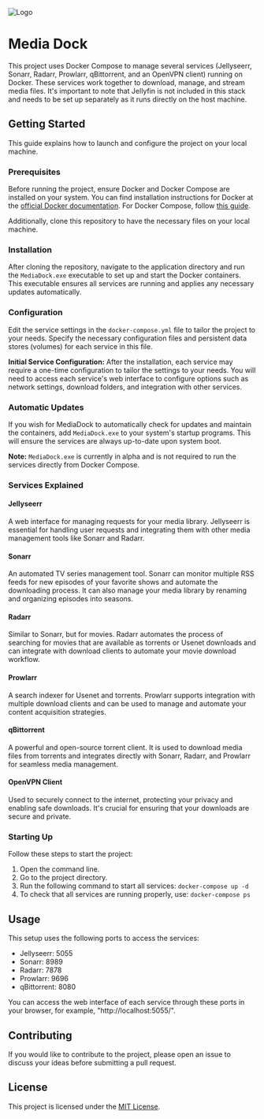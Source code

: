 ![Logo](https://raw.githubusercontent.com/gkhntpbs/MediaDock/main/app/MediaDock.ico)
# Media Dock

This project uses Docker Compose to manage several services (Jellyseerr, Sonarr, Radarr, Prowlarr, qBittorrent, and an OpenVPN client) running on Docker. These services work together to download, manage, and stream media files. It's important to note that Jellyfin is not included in this stack and needs to be set up separately as it runs directly on the host machine.

## Getting Started

This guide explains how to launch and configure the project on your local machine.

### Prerequisites

Before running the project, ensure Docker and Docker Compose are installed on your system. You can find installation instructions for Docker at the [official Docker documentation](https://docs.docker.com/get-docker/). For Docker Compose, follow [this guide](https://docs.docker.com/compose/install/).

Additionally, clone this repository to have the necessary files on your local machine.

### Installation

After cloning the repository, navigate to the application directory and run the `MediaDock.exe` executable to set up and start the Docker containers. This executable ensures all services are running and applies any necessary updates automatically.

### Configuration

Edit the service settings in the `docker-compose.yml` file to tailor the project to your needs. Specify the necessary configuration files and persistent data stores (volumes) for each service in this file.

**Initial Service Configuration:**
After the installation, each service may require a one-time configuration to tailor the settings to your needs. You will need to access each service's web interface to configure options such as network settings, download folders, and integration with other services.

### Automatic Updates

If you wish for MediaDock to automatically check for updates and maintain the containers, add `MediaDock.exe` to your system's startup programs. This will ensure the services are always up-to-date upon system boot.

**Note:** `MediaDock.exe` is currently in alpha and is not required to run the services directly from Docker Compose.

### Services Explained

#### Jellyseerr
A web interface for managing requests for your media library. Jellyseerr is essential for handling user requests and integrating them with other media management tools like Sonarr and Radarr.

#### Sonarr
An automated TV series management tool. Sonarr can monitor multiple RSS feeds for new episodes of your favorite shows and automate the downloading process. It can also manage your media library by renaming and organizing episodes into seasons.

#### Radarr
Similar to Sonarr, but for movies. Radarr automates the process of searching for movies that are available as torrents or Usenet downloads and can integrate with download clients to automate your movie download workflow.

#### Prowlarr
A search indexer for Usenet and torrents. Prowlarr supports integration with multiple download clients and can be used to manage and automate your content acquisition strategies.

#### qBittorrent
A powerful and open-source torrent client. It is used to download media files from torrents and integrates directly with Sonarr, Radarr, and Prowlarr for seamless media management.

#### OpenVPN Client
Used to securely connect to the internet, protecting your privacy and enabling safe downloads. It's crucial for ensuring that your downloads are secure and private.

### Starting Up

Follow these steps to start the project:

1. Open the command line.
2. Go to the project directory.
3. Run the following command to start all services:
`docker-compose up -d`
4. To check that all services are running properly, use:
`docker-compose ps`

## Usage

This setup uses the following ports to access the services:

- Jellyseerr: 5055
- Sonarr: 8989
- Radarr: 7878
- Prowlarr: 9696
- qBittorrent: 8080

You can access the web interface of each service through these ports in your browser, for example, "http://localhost:5055/".

## Contributing

If you would like to contribute to the project, please open an issue to discuss your ideas before submitting a pull request.

## License

This project is licensed under the [MIT License](LICENSE).
